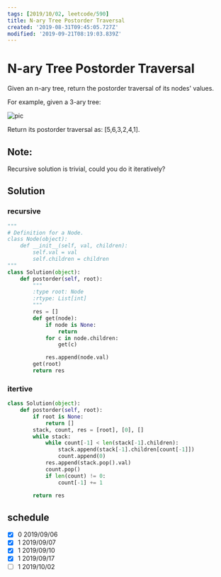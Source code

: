 ```yaml
---
tags: [2019/10/02, leetcode/590]
title: N-ary Tree Postorder Traversal
created: '2019-08-31T09:45:05.727Z'
modified: '2019-09-21T08:19:03.839Z'
---
```


# N-ary Tree Postorder Traversal

Given an n-ary tree, return the postorder traversal of its nodes' values.

For example, given a 3-ary tree:

![pic](https://assets.leetcode.com/uploads/2018/10/12/narytreeexample.png)


Return its postorder traversal as: [5,6,3,2,4,1].


## Note:

Recursive solution is trivial, could you do it iteratively?

## Solution

### recursive

```python
"""
# Definition for a Node.
class Node(object):
    def __init__(self, val, children):
        self.val = val
        self.children = children
"""
class Solution(object):
    def postorder(self, root):
        """
        :type root: Node
        :rtype: List[int]
        """
        res = []
        def get(node):
            if node is None:
                return
            for c in node.children:
                get(c)

            res.append(node.val)
        get(root)
        return res


```

### itertive

```python
class Solution(object):
    def postorder(self, root):
        if root is None:
            return []
        stack, count, res = [root], [0], []
        while stack:
            while count[-1] < len(stack[-1].children):
                stack.append(stack[-1].children[count[-1]])
                count.append(0)
            res.append(stack.pop().val)
            count.pop()
            if len(count) != 0:
                count[-1] += 1

        return res
```

## schedule

* [x] 0 2019/09/06
* [x] 1 2019/09/07
* [x] 1 2019/09/10
* [x] 1 2019/09/17
* [ ] 1 2019/10/02
